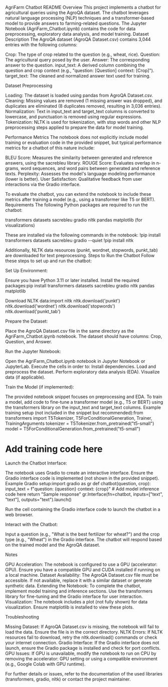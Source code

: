 AgriFarm Chatbot README
Overview
This project implements a chatbot for agricultural queries using the AgroQA dataset. The chatbot leverages natural language processing (NLP) techniques and a transformer-based model to provide answers to farming-related questions. The Jupyter Notebook (AgriFarm_Chatbot.ipynb) contains the code for data preprocessing, exploratory data analysis, and model training.
Dataset Description
The AgroQA dataset (AgroQA Dataset.csv) contains 3,044 entries with the following columns:

Crop: The type of crop related to the question (e.g., wheat, rice).
Question: The agricultural query posed by the user.
Answer: The corresponding answer to the question.
input_text: A derived column combining the question and crop context (e.g., "question: [Question] context: [Crop]").
target_text: The cleaned and normalized answer text used for training.

Dataset Preprocessing

Loading: The dataset is loaded using pandas from AgroQA Dataset.csv.
Cleaning: Missing values are removed (1 missing answer was dropped), and duplicates are eliminated (8 duplicates removed, resulting in 3,036 entries).
Normalization: Text in input_text and target_text columns is converted to lowercase, and punctuation is removed using regular expressions.
Tokenization: NLTK is used for tokenization, with stop words and other NLP preprocessing steps applied to prepare the data for model training.

Performance Metrics
The notebook does not explicitly include model training or evaluation code in the provided snippet, but typical performance metrics for a chatbot of this nature include:

BLEU Score: Measures the similarity between generated and reference answers, using the sacrebleu library.
ROUGE Score: Evaluates overlap in n-grams, word sequences, and word pairs between generated and reference texts.
Perplexity: Assesses the model's language modeling performance (lower is better).
User Satisfaction: Qualitative feedback from user interactions via the Gradio interface.

To evaluate the chatbot, you can extend the notebook to include these metrics after training a model (e.g., using a transformer like T5 or BERT).
Requirements
The following Python packages are required to run the chatbot:

transformers
datasets
sacrebleu
gradio
nltk
pandas
matplotlib (for visualizations)

These are installed via the following commands in the notebook:
!pip install transformers datasets sacrebleu gradio --quiet
!pip install nltk

Additionally, NLTK data resources (punkt, wordnet, stopwords, punkt_tab) are downloaded for text preprocessing.
Steps to Run the Chatbot
Follow these steps to set up and run the chatbot:

Set Up Environment:

Ensure you have Python 3.11 or later installed.
Install the required packages:pip install transformers datasets sacrebleu gradio nltk pandas matplotlib


Download NLTK data:import nltk
nltk.download('punkt')
nltk.download('wordnet')
nltk.download('stopwords')
nltk.download('punkt_tab')




Prepare the Dataset:

Place the AgroQA Dataset.csv file in the same directory as the AgriFarm_Chatbot.ipynb notebook.
The dataset should have columns: Crop, Question, and Answer.


Run the Jupyter Notebook:

Open the AgriFarm_Chatbot.ipynb notebook in Jupyter Notebook or JupyterLab.
Execute the cells in order to:
Install dependencies.
Load and preprocess the dataset.
Perform exploratory data analysis (EDA).
Visualize data (if applicable).




Train the Model (if implemented):

The provided notebook snippet focuses on preprocessing and EDA. To train a model, add code to fine-tune a transformer model (e.g., T5 or BERT) using the transformers library on the input_text and target_text columns.
Example training setup (not included in the snippet but recommended):from transformers import T5Tokenizer, T5ForConditionalGeneration, Trainer, TrainingArguments
tokenizer = T5Tokenizer.from_pretrained("t5-small")
model = T5ForConditionalGeneration.from_pretrained("t5-small")
# Add training code here




Launch the Chatbot Interface:

The notebook uses Gradio to create an interactive interface. Ensure the Gradio interface code is implemented (not shown in the provided snippet).
Example Gradio setup:import gradio as gr
def chatbot(question, crop):
    input_text = f"question: {question} context: {crop}"
    # Add model inference code here
    return "Sample response"
gr.Interface(fn=chatbot, inputs=["text", "text"], outputs="text").launch()


Run the cell containing the Gradio interface code to launch the chatbot in a web browser.


Interact with the Chatbot:

Input a question (e.g., "What is the best fertilizer for wheat?") and the crop type (e.g., "Wheat") in the Gradio interface.
The chatbot will respond based on the trained model and the AgroQA dataset.



Notes

GPU Acceleration: The notebook is configured to use a GPU (accelerator: GPU). Ensure you have a compatible GPU and CUDA installed if running on a local machine.
Dataset Availability: The AgroQA Dataset.csv file must be accessible. If not available, replace it with a similar dataset or generate synthetic data.
Extending the Notebook: To complete the chatbot, implement model training and inference sections. Use the transformers library for fine-tuning and the Gradio interface for user interaction.
Visualization: The notebook includes a plot (not fully shown) for data visualization. Ensure matplotlib is installed to view these plots.

Troubleshooting

Missing Dataset: If AgroQA Dataset.csv is missing, the notebook will fail to load the data. Ensure the file is in the correct directory.
NLTK Errors: If NLTK resources fail to download, retry the nltk.download() commands or check your internet connection.
Gradio Interface: If the Gradio interface does not launch, ensure the Gradio package is installed and check for port conflicts.
GPU Issues: If GPU is unavailable, modify the notebook to run on CPU by removing the accelerator: GPU setting or using a compatible environment (e.g., Google Colab with GPU runtime).

For further details or issues, refer to the documentation of the used libraries (transformers, gradio, nltk) or contact the project maintainer.
